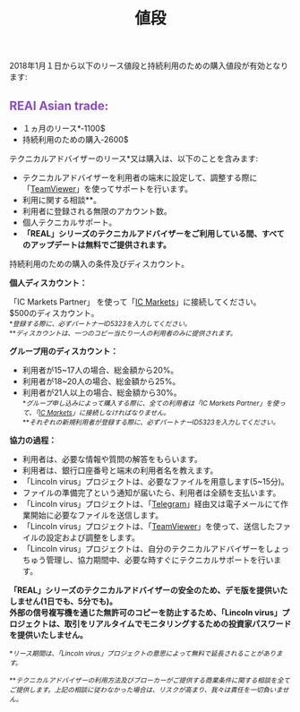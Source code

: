 ﻿---
layout: page

title: 値段
breadcrumb: Цены

meta: 本テクニカルアドバイザーを販売して稼いだ金額は全額チャリティーに寄付される。

lang: jp
ref: prices
---

2018年1月１日から以下のリース値段と持続利用のための購入値段が有効となります:

## <span style="color:#8b4ac7">REAl Asian trade:</span>

- １ヵ月のリース*‐1100$ 
- 持続利用のための購入‐2600$

テクニカルアドバイザーのリース*又は購入は、以下のことを含みます:

- テクニカルアドバイザーを利用者の端末に設定して、調整する際に「<a href="https://www.teamviewer.com/" target="_blank">TeamViewer</a>」を使ってサポートを行います。  
- 利用に関する相談**。  
- 利用者に登録される無限のアカウント数。  
- 個人テクニカルサポート。  
- **「REAL」シリーズのテクニカルアドバイザーをご利用している間、すべてのアップデートは無料でご提供されます。**  

持続利用のための購入の条件及びディスカウント。  

**個人ディスカウント：**  

「IC Markets Partner」 を使って「<a href="https://lincolnvirus.com/jp/ea/ic_markets" target="_blank">IC Markets</a>」に接続してください。  
$500のディスカウント。  
<small>\*_登録する際に、必ずパートナーID5323を入力してください。_</small>  
<small>\*\*_ディスカウントは、一つのコピー当たり一人の利用者のみに提供されます。_</small>  

**グループ用のディスカウント：**  

- 利用者が15~17人の場合、総金額から20%。  
- 利用者が18~20人の場合、総金額から25%。  
- 利用者が21人以上の場合、総金額から30%。  
<small>\*_グループ申し込みによって購入する際に、全ての利用者は「IC Markets Partner」を使って、「<a href="https://lincolnvirus.com/jp/ea/ic_markets" target="_blank">IC Markets</a>」に接続しなければなりません。_</small>  
<small>\*\*_それぞれの新規利用者が登録する際に、必ずパートナーID5323を入力してください。_</small>  

**協力の過程：**  

- 利用者は、必要な情報や質問の解答をもらいます。  
- 利用者は、銀行口座番号と端末の利用者名を教えます。  
- 「Lincoln virus」プロジェクトは、必要なファイルを用意します(5~15分)。  
- ファイルの準備完了という通知が届いたら、利用者は全額を支払います。  
- 「Lincoln virus」プロジェクトは、「<a href="https://t.me/chutkoy" target="_blank">Telegram</a>」経由又は電子メールにて作業開始に必要なファイルを送信します。  
- 「Lincoln virus」プロジェクトは、「<a href="https://www.teamviewer.com/" target="_blank">TeamViewer</a>」を使って、送信したファイルの設定および調整をします。  
- 「Lincoln virus」プロジェクトは、自分のテクニカルアドバイザーをしょっちゅう管理し、協力期間中、必要な時すぐにテクニカルサポートを行います。  

**「REAL」シリーズのテクニカルアドバイザーの安全のため、デモ版を提供いたしません(1日でも、5分でも)。**  
**外部の信号複写機を通じた無許可のコピーを防止するため、「Lincoln virus」プロジェクトは、取引をリアルタイムでモニタリングするための投資家パスワードを提供いたしません。**  

<small>\*_リース期間は、「Lincoln virus」プロジェクトの意思によって無料で延長されることがあります。_</small>

<small>\*\*_テクニカルアドバイザーの利用方法及びブローカーがご提供する商業条件に関する相談を全てご提供します。上記の相談に従わなかった場合は、リスクが高まり、我々は責任を一切負いません。_</small>
